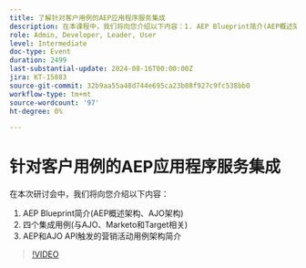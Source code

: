 ```yaml
---
title: 了解针对客户用例的AEP应用程序服务集成
description: 在本课程中，我们将向您介绍以下内容：1. AEP Blueprint简介(AEP概述架构、AJO架构)2. 四个集成用例(与AJO、Marketo和Target相关)3。 AEP和AJO API触发的营销活动用例架构简介
role: Admin, Developer, Leader, User
level: Intermediate
doc-type: Event
duration: 2499
last-substantial-update: 2024-08-16T00:00:00Z
jira: KT-15883
source-git-commit: 32b9aa55a48d744e695ca23b88f927c9fc538bb0
workflow-type: tm+mt
source-wordcount: '97'
ht-degree: 0%

---
```



# 针对客户用例的AEP应用程序服务集成

在本次研讨会中，我们将向您介绍以下内容：
1. AEP Blueprint简介(AEP概述架构、AJO架构)
2. 四个集成用例(与AJO、Marketo和Target相关)
3. AEP和AJO API触发的营销活动用例架构简介

>[!VIDEO](https://video.tv.adobe.com/v/3432053/?learn=on)

